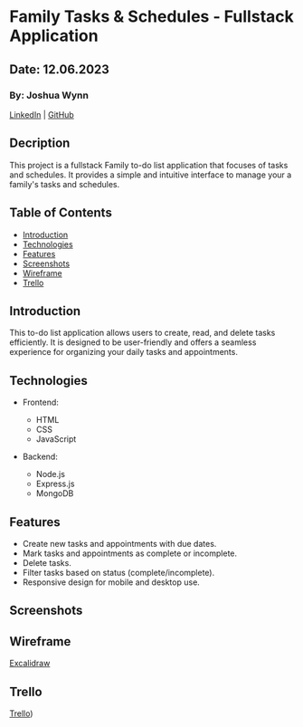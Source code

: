 # Family Tasks & Schedules - Fullstack Application

## Date: 12.06.2023

### By: Joshua Wynn

[LinkedIn](https://www.linkedin.com/in/wynnjoshua/) | [GitHub](https://github.com/joshuawynn?tab=repositories)

## Decription

This project is a fullstack  Family to-do list application that focuses of tasks and schedules. It provides a simple and intuitive interface to manage your a family's tasks and schedules.

## Table of Contents

- [Introduction](#introduction)
- [Technologies](#technologies)
- [Features](#features)
- [Screenshots](#screenshots)
- [Wireframe](#wireframe)
- [Trello](#trello)


## Introduction

This to-do list application allows users to create, read, and delete tasks efficiently. It is designed to be user-friendly and offers a seamless experience for organizing your daily tasks and appointments.

## Technologies

- Frontend:
  - HTML
  - CSS
  - JavaScript

- Backend:
  - Node.js
  - Express.js
  - MongoDB

## Features

- Create new tasks and appointments with due dates.
- Mark tasks and appointments as complete or incomplete.
- Delete tasks.
- Filter tasks based on status (complete/incomplete).
- Responsive design for mobile and desktop use.


## Screenshots


## Wireframe

[Excalidraw](https://excalidraw.com/#json=4-kn6Cv3ufzea0RfDx040,BJTULGyH0EPBVnynwDYa7g)


## Trello 

[Trello](https://trello.com/b/AEuPXp0J/project-2-family-tasks-schedules-fullstack-application))

